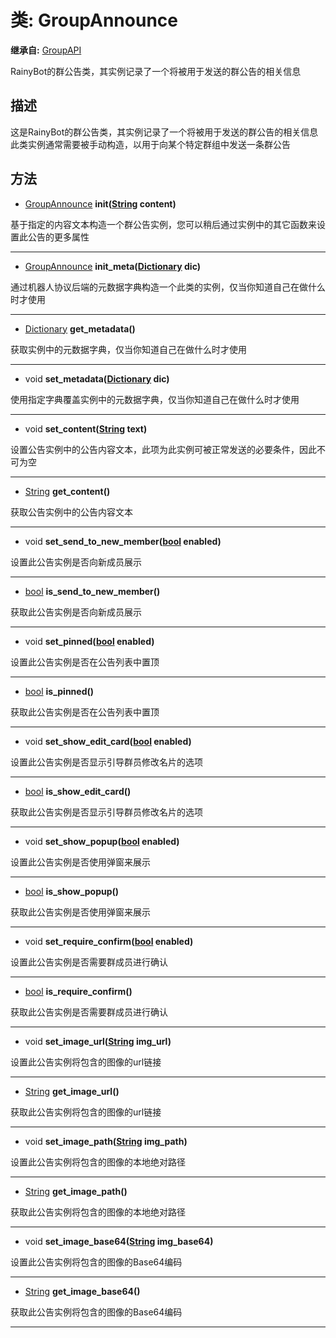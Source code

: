 # 类: GroupAnnounce  
  
**继承自:** [GroupAPI](GroupAPI.md)  
  
RainyBot的群公告类，其实例记录了一个将被用于发送的群公告的相关信息  
  
## 描述  
  
这是RainyBot的群公告类，其实例记录了一个将被用于发送的群公告的相关信息   
此类实例通常需要被手动构造，以用于向某个特定群组中发送一条群公告  
  
## 方法 
  
- [GroupAnnounce](GroupAnnounce.md) **init([String](https://docs.godotengine.org/en/latest/classes/class_string.html) content)**  
  
基于指定的内容文本构造一个群公告实例，您可以稍后通过实例中的其它函数来设置此公告的更多属性  
  
---  
  
- [GroupAnnounce](GroupAnnounce.md) **init_meta([Dictionary](https://docs.godotengine.org/en/latest/classes/class_dictionary.html) dic)**  
  
通过机器人协议后端的元数据字典构造一个此类的实例，仅当你知道自己在做什么时才使用  
  
---  
  
- [Dictionary](https://docs.godotengine.org/en/latest/classes/class_dictionary.html) **get_metadata()**  
  
获取实例中的元数据字典，仅当你知道自己在做什么时才使用  
  
---  
  
- void **set_metadata([Dictionary](https://docs.godotengine.org/en/latest/classes/class_dictionary.html) dic)**  
  
使用指定字典覆盖实例中的元数据字典，仅当你知道自己在做什么时才使用  
  
---  
  
- void **set_content([String](https://docs.godotengine.org/en/latest/classes/class_string.html) text)**  
  
设置公告实例中的公告内容文本，此项为此实例可被正常发送的必要条件，因此不可为空  
  
---  
  
- [String](https://docs.godotengine.org/en/latest/classes/class_string.html) **get_content()**  
  
获取公告实例中的公告内容文本  
  
---  
  
- void **set_send_to_new_member([bool](https://docs.godotengine.org/en/latest/classes/class_bool.html) enabled)**  
  
设置此公告实例是否向新成员展示  
  
---  
  
- [bool](https://docs.godotengine.org/en/latest/classes/class_bool.html) **is_send_to_new_member()**  
  
获取此公告实例是否向新成员展示  
  
---  
  
- void **set_pinned([bool](https://docs.godotengine.org/en/latest/classes/class_bool.html) enabled)**  
  
设置此公告实例是否在公告列表中置顶  
  
---  
  
- [bool](https://docs.godotengine.org/en/latest/classes/class_bool.html) **is_pinned()**  
  
获取此公告实例是否在公告列表中置顶  
  
---  
  
- void **set_show_edit_card([bool](https://docs.godotengine.org/en/latest/classes/class_bool.html) enabled)**  
  
设置此公告实例是否显示引导群员修改名片的选项  
  
---  
  
- [bool](https://docs.godotengine.org/en/latest/classes/class_bool.html) **is_show_edit_card()**  
  
获取此公告实例是否显示引导群员修改名片的选项  
  
---  
  
- void **set_show_popup([bool](https://docs.godotengine.org/en/latest/classes/class_bool.html) enabled)**  
  
设置此公告实例是否使用弹窗来展示  
  
---  
  
- [bool](https://docs.godotengine.org/en/latest/classes/class_bool.html) **is_show_popup()**  
  
获取此公告实例是否使用弹窗来展示  
  
---  
  
- void **set_require_confirm([bool](https://docs.godotengine.org/en/latest/classes/class_bool.html) enabled)**  
  
设置此公告实例是否需要群成员进行确认  
  
---  
  
- [bool](https://docs.godotengine.org/en/latest/classes/class_bool.html) **is_require_confirm()**  
  
获取此公告实例是否需要群成员进行确认  
  
---  
  
- void **set_image_url([String](https://docs.godotengine.org/en/latest/classes/class_string.html) img_url)**  
  
设置此公告实例将包含的图像的url链接  
  
---  
  
- [String](https://docs.godotengine.org/en/latest/classes/class_string.html) **get_image_url()**  
  
获取此公告实例将包含的图像的url链接  
  
---  
  
- void **set_image_path([String](https://docs.godotengine.org/en/latest/classes/class_string.html) img_path)**  
  
设置此公告实例将包含的图像的本地绝对路径  
  
---  
  
- [String](https://docs.godotengine.org/en/latest/classes/class_string.html) **get_image_path()**  
  
获取此公告实例将包含的图像的本地绝对路径  
  
---  
  
- void **set_image_base64([String](https://docs.godotengine.org/en/latest/classes/class_string.html) img_base64)**  
  
设置此公告实例将包含的图像的Base64编码  
  
---  
  
- [String](https://docs.godotengine.org/en/latest/classes/class_string.html) **get_image_base64()**  
  
获取此公告实例将包含的图像的Base64编码  
  
---  
  

